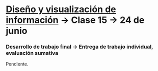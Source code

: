 # [Diseño y visualización de información](https://github.com/profesorfaco/aud5v027-2025) → Clase 15 → 24 de junio

### Desarrollo de trabajo final → Entrega de trabajo individual, evaluación sumativa

Pendiente.